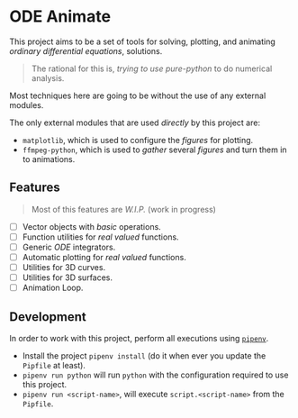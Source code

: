 # ODE Animate

This project aims to be a set of tools for solving,
plotting, and animating _ordinary differential equations_,
solutions.

> The rational for this is, _trying to use pure-python_ to do
numerical analysis.

Most techniques here are going to be without the use of any
external modules.

The only external modules that are used _directly_ by this
project are:

 - `matplotlib`, which is used to configure the _figures_ for plotting.
 - `ffmpeg-python`, which is used to _gather_ several _figures_ and turn them in to
 animations.


## Features

> Most of this features are _W.I.P._ (work in progress)

 - [ ] Vector objects with _basic_ operations.
 - [ ] Function utilities for _real valued_ functions.
 - [ ] Generic _ODE_ integrators.
 - [ ] Automatic plotting for _real valued_ functions.
 - [ ] Utilities for 3D curves.
 - [ ] Utilities for 3D surfaces.
 - [ ] Animation Loop.

## Development

In order to work with this project, perform all executions using [`pipenv`](https://pipenv.pypa.io/en/latest/).

 - Install the project `pipenv install` (do it when ever you update the `Pipfile` at least).
 - `pipenv run python` will run `python` with the configuration required to use this project.
 - `pipenv run <script-name>`, will execute `script.<script-name>` from the `Pipfile`.

